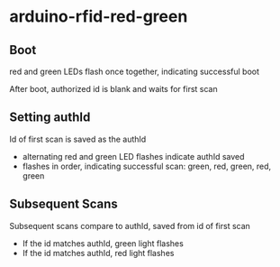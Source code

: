 # arduino-rfid-red-green

## Boot
red and green LEDs flash once together, indicating successful boot

After boot, authorized id is blank and waits for first scan

## Setting authId
Id of first scan is saved as the authId
- alternating red and green LED flashes indicate authId saved
- flashes in order, indicating successful scan: green, red, green, red, green

## Subsequent Scans
Subsequent scans compare to authId, saved from id of first scan
- If the id matches authId, green light flashes
- If the id matches authId, red light flashes
